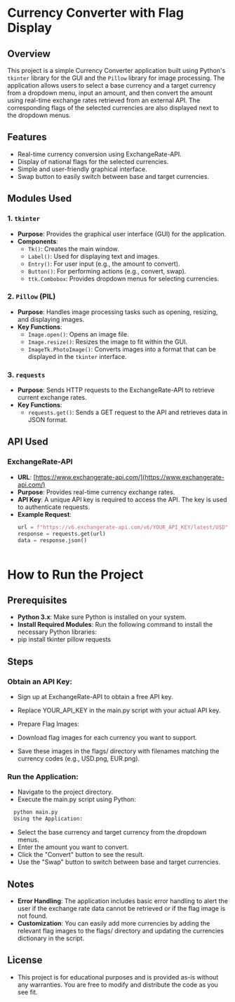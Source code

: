 # Currency Converter with Flag Display

## Overview

This project is a simple Currency Converter application built using Python's `tkinter` library for the GUI and the `Pillow` library for image processing. The application allows users to select a base currency and a target currency from a dropdown menu, input an amount, and then convert the amount using real-time exchange rates retrieved from an external API. The corresponding flags of the selected currencies are also displayed next to the dropdown menus.

## Features

- Real-time currency conversion using ExchangeRate-API.
- Display of national flags for the selected currencies.
- Simple and user-friendly graphical interface.
- Swap button to easily switch between base and target currencies.

## Modules Used

### 1. `tkinter`
- **Purpose**: Provides the graphical user interface (GUI) for the application.
- **Components**: 
  - `Tk()`: Creates the main window.
  - `Label()`: Used for displaying text and images.
  - `Entry()`: For user input (e.g., the amount to convert).
  - `Button()`: For performing actions (e.g., convert, swap).
  - `ttk.Combobox`: Provides dropdown menus for selecting currencies.

### 2. `Pillow` (PIL)
- **Purpose**: Handles image processing tasks such as opening, resizing, and displaying images.
- **Key Functions**:
  - `Image.open()`: Opens an image file.
  - `Image.resize()`: Resizes the image to fit within the GUI.
  - `ImageTk.PhotoImage()`: Converts images into a format that can be displayed in the `tkinter` interface.

### 3. `requests`
- **Purpose**: Sends HTTP requests to the ExchangeRate-API to retrieve current exchange rates.
- **Key Functions**:
  - `requests.get()`: Sends a GET request to the API and retrieves data in JSON format.

## API Used

### ExchangeRate-API
- **URL**: [https://www.exchangerate-api.com/](https://www.exchangerate-api.com/)
- **Purpose**: Provides real-time currency exchange rates.
- **API Key**: A unique API key is required to access the API. The key is used to authenticate requests.
- **Example Request**:
  ```python
  url = f"https://v6.exchangerate-api.com/v6/YOUR_API_KEY/latest/USD"
  response = requests.get(url)
  data = response.json()



# How to Run the Project
## Prerequisites
- **Python 3.x**: Make sure Python is installed on your system.
- **Install Required Modules**: Run the following command to install the necessary Python libraries:
- pip install tkinter pillow requests

## Steps
### Obtain an API Key:

- Sign up at ExchangeRate-API to obtain a free API key.
- Replace YOUR_API_KEY in the main.py script with your actual API key.
- Prepare Flag Images:

- Download flag images for each currency you want to support.
- Save these images in the flags/ directory with filenames matching the currency codes (e.g., USD.png, EUR.png).

### Run the Application:

- Navigate to the project directory.
- Execute the main.py script using Python:
```python
  python main.py
  Using the Application:
```

- Select the base currency and target currency from the dropdown menus.
- Enter the amount you want to convert.
- Click the "Convert" button to see the result.
- Use the "Swap" button to switch between base and target currencies.

## Notes
- **Error Handling**: The application includes basic error handling to alert the user if the exchange rate data cannot be retrieved or if the flag image is not found.
- **Customization**: You can easily add more currencies by adding the relevant flag images to the flags/ directory and updating the currencies dictionary in the script.

## License
- This project is for educational purposes and is provided as-is without any warranties. You are free to modify and distribute the code as you see fit.
